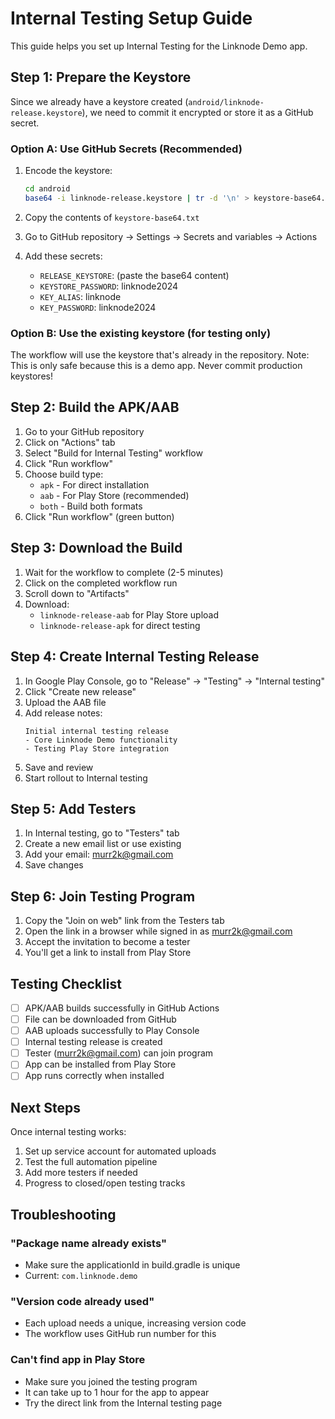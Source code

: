 # Internal Testing Setup Guide

This guide helps you set up Internal Testing for the Linknode Demo app.

## Step 1: Prepare the Keystore

Since we already have a keystore created (`android/linknode-release.keystore`), we need to commit it encrypted or store it as a GitHub secret.

### Option A: Use GitHub Secrets (Recommended)

1. Encode the keystore:
   ```bash
   cd android
   base64 -i linknode-release.keystore | tr -d '\n' > keystore-base64.txt
   ```

2. Copy the contents of `keystore-base64.txt`

3. Go to GitHub repository → Settings → Secrets and variables → Actions

4. Add these secrets:
   - `RELEASE_KEYSTORE`: (paste the base64 content)
   - `KEYSTORE_PASSWORD`: linknode2024
   - `KEY_ALIAS`: linknode
   - `KEY_PASSWORD`: linknode2024

### Option B: Use the existing keystore (for testing only)

The workflow will use the keystore that's already in the repository. Note: This is only safe because this is a demo app. Never commit production keystores!

## Step 2: Build the APK/AAB

1. Go to your GitHub repository
2. Click on "Actions" tab
3. Select "Build for Internal Testing" workflow
4. Click "Run workflow"
5. Choose build type:
   - `apk` - For direct installation
   - `aab` - For Play Store (recommended)
   - `both` - Build both formats
6. Click "Run workflow" (green button)

## Step 3: Download the Build

1. Wait for the workflow to complete (2-5 minutes)
2. Click on the completed workflow run
3. Scroll down to "Artifacts"
4. Download:
   - `linknode-release-aab` for Play Store upload
   - `linknode-release-apk` for direct testing

## Step 4: Create Internal Testing Release

1. In Google Play Console, go to "Release" → "Testing" → "Internal testing"
2. Click "Create new release"
3. Upload the AAB file
4. Add release notes:
   ```
   Initial internal testing release
   - Core Linknode Demo functionality
   - Testing Play Store integration
   ```
5. Save and review
6. Start rollout to Internal testing

## Step 5: Add Testers

1. In Internal testing, go to "Testers" tab
2. Create a new email list or use existing
3. Add your email: murr2k@gmail.com
4. Save changes

## Step 6: Join Testing Program

1. Copy the "Join on web" link from the Testers tab
2. Open the link in a browser while signed in as murr2k@gmail.com
3. Accept the invitation to become a tester
4. You'll get a link to install from Play Store

## Testing Checklist

- [ ] APK/AAB builds successfully in GitHub Actions
- [ ] File can be downloaded from GitHub
- [ ] AAB uploads successfully to Play Console
- [ ] Internal testing release is created
- [ ] Tester (murr2k@gmail.com) can join program
- [ ] App can be installed from Play Store
- [ ] App runs correctly when installed

## Next Steps

Once internal testing works:
1. Set up service account for automated uploads
2. Test the full automation pipeline
3. Add more testers if needed
4. Progress to closed/open testing tracks

## Troubleshooting

### "Package name already exists"
- Make sure the applicationId in build.gradle is unique
- Current: `com.linknode.demo`

### "Version code already used"
- Each upload needs a unique, increasing version code
- The workflow uses GitHub run number for this

### Can't find app in Play Store
- Make sure you joined the testing program
- It can take up to 1 hour for the app to appear
- Try the direct link from the Internal testing page